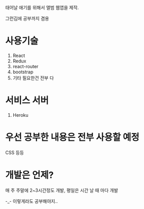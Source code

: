 태어날 애기를 위해서 앨범 웹앱을 제작.

그런김에 공부까지 겸용

# 사용기술

1. React
2. Redux
3. react-router
4. bootstrap
5. 기타 필요한건 전부 다

# 서비스 서버

1. Heroku

# 우선 공부한 내용은 전부 사용할 예정

CSS 등등

# 개발은 언제?

매 주 주말에 2~3시간정도 개발, 평일은 시간 날 때 마다 개발

-_- 이렇게라도 공부해야지..
